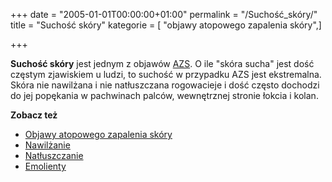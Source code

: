 +++
date = "2005-01-01T00:00:00+01:00"
permalink = "/Suchość_skóry/"
title = "Suchość skóry"
kategorie = [ "objawy atopowego zapalenia skóry",]

+++

**Suchość skóry** jest jednym z objawów [AZS](/atopedia/AZS "wikilink"). O ile "skóra sucha" jest dość częstym zjawiskiem u ludzi, to suchość w przypadku AZS jest ekstremalna. Skóra nie nawilżana i nie natłuszczana rogowacieje i dość często dochodzi do jej popękania w pachwinach palców, wewnętrznej stronie łokcia i kolan.

**Zobacz też**

-   [Objawy atopowego zapalenia skóry](/atopedia/Objawy_atopowego_zapalenia_skóry "wikilink")
-   [Nawilżanie](/atopedia/Nawilżanie "wikilink")
-   [Natłuszczanie](/atopedia/Natłuszczanie "wikilink")
-   [Emolienty](/atopedia/Emolienty "wikilink")
